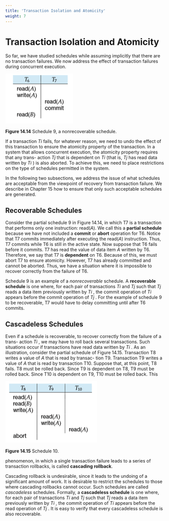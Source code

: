 ```yaml
---
title: 'Transaction Isolation and Atomicity'
weight: 7
---
```


# Transaction Isolation and Atomicity

So far, we have studied schedules while assuming implicitly that there are no transaction failures. We now address the effect of transaction failures during concurrent execution.

![](14.png)

**Figure 14.14** Schedule 9, a nonrecoverable schedule.

If a transaction _Ti_ fails, for whatever reason, we need to undo the effect of this transaction to ensure the atomicity property of the transaction. In a system that allows concurrent execution, the atomicity property requires that any trans- action _Tj_ that is dependent on _Ti_ (that is, _Tj_ has read data written by _Ti_ ) is also aborted. To achieve this, we need to place restrictions on the type of schedules permitted in the system.

In the following two subsections, we address the issue of what schedules are acceptable from the viewpoint of recovery from transaction failure. We describe in Chapter 15 how to ensure that only such acceptable schedules are generated.

## Recoverable Schedules

Consider the partial schedule 9 in Figure 14.14, in which T7 is a transaction that performs only one instruction: read(_A_). We call this a **partial schedule** because we have not included a **commit** or **abort** operation for T6\. Notice that T7 commits immediately after executing the read(_A_) instruction. Thus, T7 commits while T6 is still in the active state. Now suppose that T6 fails before it commits. T7 has read the value of data item _A_ written by T6\. Therefore, we say that T7 is **dependent** on T6\. Because of this, we must abort T7 to ensure atomicity. However, T7 has already committed and cannot be aborted. Thus, we have a situation where it is impossible to recover correctly from the failure of T6.

Schedule 9 is an example of a _nonrecoverable_ schedule. A **recoverable schedule** is one where, for each pair of transactions _Ti_ and _Tj_ such that _Tj_ reads a data item previously written by _Ti_ , the commit operation of _Ti_ appears before the commit operation of _Tj_ . For the example of schedule 9 to be recoverable, T7 would have to delay committing until after T6 commits.

##  Cascadeless Schedules

Even if a schedule is recoverable, to recover correctly from the failure of a trans- action _Ti_ , we may have to roll back several transactions. Such situations occur if transactions have read data written by _Ti_ . As an illustration, consider the partial schedule of Figure 14.15. Transaction T8 writes a value of _A_ that is read by transac- tion T9\. Transaction T9 writes a value of _A_ that is read by transaction T10\. Suppose that, at this point, T8 fails. T8 must be rolled back. Since T9 is dependent on T8, T9 must be rolled back. Since T10 is dependent on T9, T10 must be rolled back. This  

![](15.png)

**Figure 14.15** Schedule 10.

phenomenon, in which a single transaction failure leads to a series of transaction rollbacks, is called **cascading rollback**.

Cascading rollback is undesirable, since it leads to the undoing of a significant amount of work. It is desirable to restrict the schedules to those where cascading rollbacks cannot occur. Such schedules are called _cascadeless_ schedules. Formally, a **cascadeless schedule** is one where, for each pair of transactions _Ti_ and _Tj_ such that _Tj_ reads a data item previously written by _Ti_ , the commit operation of _Ti_ appears before the read operation of _Tj_ . It is easy to verify that every cascadeless schedule is also recoverable.